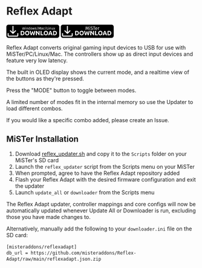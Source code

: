 # Reflex Adapt

<a href="https://github.com/misteraddons/Reflex-Adapt/releases/download/v1.05/reflex-v1.05.zip"><img src="images/desktop-download.png" alt="Download Windows/Mac/Linux updater" title="Download Windows/Mac/Linux updater" width="140"></a>
<a href="https://github.com/misteraddons/Reflex-Adapt/releases/latest/download/reflex_updater.sh"><img src="images/mister-download.png" alt="Download MiSTer updater" title="Download MiSTer updater" width="140"></a>


Reflex Adapt converts original gaming input devices to USB for use with MiSTer/PC/Linux/Mac. The controllers show up as direct input devices and feature very low latency. 

The built in OLED display shows the current mode, and a realtime view of the buttons as they're pressed.

Press the "MODE" button to toggle between modes.

A limited number of modes fit in the internal memory so use the Updater to load different combos.

If you would like a specific combo added, please create an Issue.

## MiSTer Installation

1. Download [reflex_updater.sh](https://github.com/misteraddons/Reflex-Adapt/releases/latest/download/reflex_updater.sh) and copy it to the `Scripts` folder on your MiSTer's SD card
2. Launch the `reflex_updater` script from the Scripts menu on your MiSTer
3. When prompted, agree to have the Reflex Adapt repository added
4. Flash your Reflex Adapt with the desired firmware configuration and exit the updater
5. Launch `update_all` or `downloader` from the Scripts menu

The Reflex Adapt updater, controller mappings and core configs will now be automatically updated whenever Update All or Downloader is run, excluding those you have made changes to.

Alternatively, manually add the following to your `downloader.ini` file on the SD card:

```
[misteraddons/reflexadapt]
db_url = https://github.com/misteraddons/Reflex-Adapt/raw/main/reflexadapt.json.zip
```
